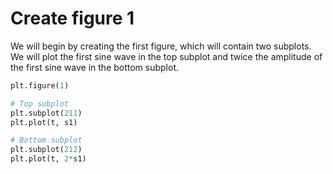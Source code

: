# Create figure 1

We will begin by creating the first figure, which will contain two subplots. We will plot the first sine wave in the top subplot and twice the amplitude of the first sine wave in the bottom subplot.

```python
plt.figure(1)

# Top subplot
plt.subplot(211)
plt.plot(t, s1)

# Bottom subplot
plt.subplot(212)
plt.plot(t, 2*s1)
```
